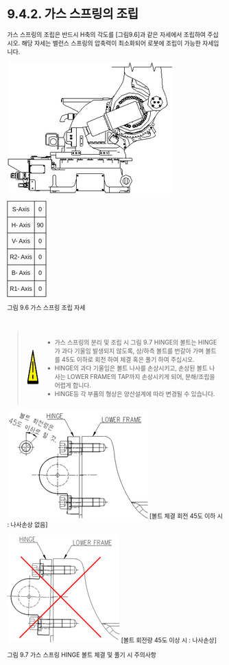 ﻿# 9.4.2. 가스 스프링의 조립

가스 스프링의 조립은 반드시 H축의 각도를 [그림9.6]과 같은 자세에서 조립하여 주십시오. 해당 자세는 밸런스 스프링의 압축력이 최소화되어 로봇에 조립이 가능한 자세입니다. 


![](../../_assets/그림_9.6_가스스프링_조립자세.png)



<style type="text/css">
.tg  {border-collapse:collapse;border-spacing:0;}
.tg td{border-color:black;border-style:solid;border-width:1px;font-family:Arial, sans-serif;font-size:14px;
  overflow:hidden;padding:10px 5px;word-break:normal;}
.tg th{border-color:black;border-style:solid;border-width:1px;font-family:Arial, sans-serif;font-size:14px;
  font-weight:normal;overflow:hidden;padding:10px 5px;word-break:normal;}
.tg .tg-baqh{text-align:center;vertical-align:top}
</style>
<table class="tg">
<thead>
  <tr>
    <th class="tg-baqh">S-Axis</th>
    <th class="tg-baqh">0</th>
  </tr>
</thead>
<tbody>
  <tr>
    <td class="tg-baqh">H- Axis</td>
    <td class="tg-baqh">90</td>
  </tr>
  <tr>
    <td class="tg-baqh">V- Axis</td>
    <td class="tg-baqh">0</td>
  </tr>
  <tr>
    <td class="tg-baqh">R2- Axis</td>
    <td class="tg-baqh">0</td>
  </tr>
  <tr>
    <td class="tg-baqh">B- Axis</td>
    <td class="tg-baqh">0</td>
  </tr>
  <tr>
    <td class="tg-baqh">R1- Axis</td>
    <td class="tg-baqh">0</td>
  </tr>
</tbody>
</table>

그림 9.6 가스 스프링 조립 자세

<br>

<blockquote>
<table border="0">
<thead>
  <tr>
    <td> <img src="../../_assets/주의표시.png" width = 80 height = 80> </td>
    <td colspan="4">
    
-	가스 스프링의 분리 및 조립 시 그림 9.7 HINGE의 볼트는 HINGE가 과다 기울임 발생되지 않도록, 상/하측 볼트를 번갈아 가며 볼트를 45도 이하로 회전 하여 체결 혹은 풀기 하여 주십시오.
-	HINGE의 과다 기울임은 볼트 나사를 손상시키고, 손상된 볼트 나사는 LOWER FRAME의 TAP까지 손상시키게 되어, 분해/조립을 어렵게 합니다.
-	HINGE등 각 부품의 형상은 양산설계에 따라 변경될 수 있습니다.

</td>
  </tr>
</thead>
</table>  
</blockquote>


![](../../_assets/그림_9.7_가스스프링_힌지볼트체결및풀기시_주의사항1.png)
[볼트 체결 회전 45도 이하 시 : 나사손상 없음]             

![](../../_assets/그림_9.7_가스스프링_힌지볼트체결및풀기시_주의사항2.png)
[볼트 회전량 45도 이상 시 : 나사손상]

그림 9.7 가스 스프링 HINGE 볼트 체결 및 풀기 시 주의사항